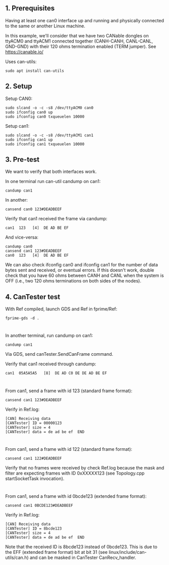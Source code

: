 ## 1. Prerequisites

Having at least one can0 interface up and running and physically connected to the same or another Linux machine.

In this example, we'll consider that we have two CANable dongles on ttyACM0 and ttyACM1 connected together (CANH-CANH, CANL-CANL, GND-GND) with their 120 ohms termination enabled (TERM jumper).
See https://canable.io/

Uses can-utils:
```
sudo apt install can-utils
```


## 2. Setup

Setup CAN0:
```
sudo slcand -o -c -s8 /dev/ttyACM0 can0
sudo ifconfig can0 up
sudo ifconfig can0 txqueuelen 10000
```

Setup can1:
```
sudo slcand -o -c -s8 /dev/ttyACM1 can1
sudo ifconfig can1 up
sudo ifconfig can1 txqueuelen 10000
```

## 3. Pre-test

We want to verify that both interfaces work.

In one terminal run can-util candump on can1:
```
candump can1
```

In another:
```
cansend can0 123#DEADBEEF
```

Verify that can1 received the frame via candump:
```
can1  123   [4]  DE AD BE EF
```

And vice-versa:
```
candump can0
cansend can1 123#DEADBEEF
can0  123   [4]  DE AD BE EF
```

We can also check ifconfig can0 and ifconfig can1 for the number of data bytes sent and received, or eventual errors.
If this doesn't work, double check that you have 60 ohms between CANH and CANL when the system is OFF (i.e., two 120 ohms terminations on both sides of the nodes).

## 4. CanTester test

With Ref compiled, launch GDS and Ref in fprime/Ref:
```
fprime-gds -d .
```
#
In another terminal, run candump on can1:
```
candump can1
```

Via GDS, send canTester.SendCanFrame command.

Verify that can1 received through candump:
```
can1  05A5A5A5   [8]  DE AD C0 DE DE AD BE EF
```
#
From can1, send a frame with id 123 (standard frame format):
```
cansend can1 123#DEADBEEF
```

Verify in Ref.log:
```
[CAN] Receiving data
[CANTester] ID = 00000123
[CANTester] size = 4
[CANTester] data = de ad be ef  END
```
#
From can1, send a frame with id 122 (standard frame format):
```
cansend can1 122#DEADBEEF
```

Verify that no frames were received by check Ref.log because the mask and filter are expecting frames with ID 0xXXXXX123 (see Topology.cpp startSocketTask invocation).
#
From can1, send a frame with id 0bcde123 (extended frame format):
```
cansend can1 0BCDE123#DEADBEEF
```

Verify in Ref.log:
```
[CAN] Receiving data
[CANTester] ID = 8bcde123
[CANTester] size = 4
[CANTester] data = de ad be ef  END
```

Note that the received ID is 8bcde123 instead of 0bcde123.
This is due to the EFF (extended frame format) bit at bit 31 (see linux/include/can-utils/can.h) and can be masked in CanTester CanRecv_handler.



